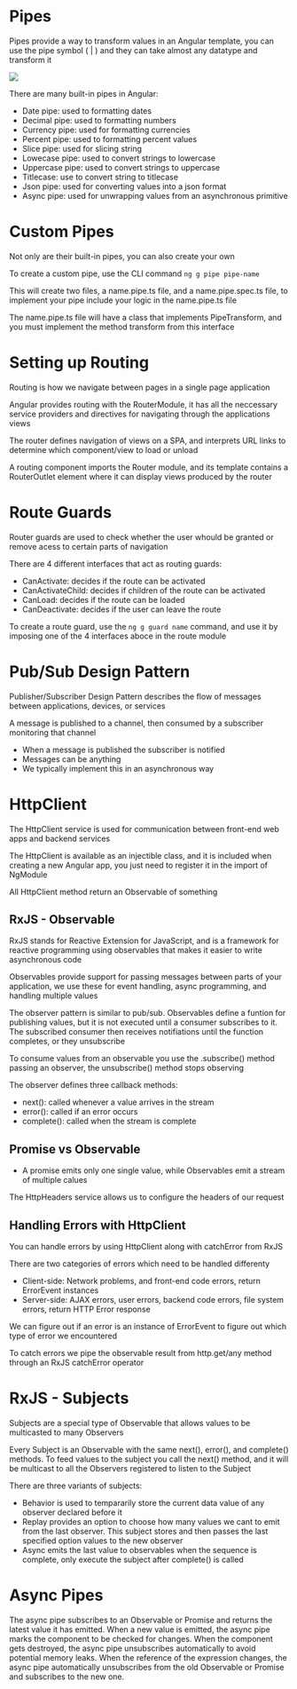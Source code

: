 # Pipes

Pipes provide a way to transform values in an Angular template, you can use the pipe symbol ( | ) and they can take almost any datatype and transform it

<img src = "https://www.simplilearn.com/ice9/free_resources_article_thumb/Angular_Pipes.PNG">

There are many built-in pipes in Angular:

-   Date pipe: used to formatting dates
-   Decimal pipe: used to formatting numbers
-   Currency pipe: used for formatting currencies
-   Percent pipe: used to formatting percent values
-   Slice pipe: used for slicing string
-   Lowecase pipe: used to convert strings to lowercase
-   Uppercase pipe: used to convert strings to uppercase
-   Titlecase: use to convert string to titlecase
-   Json pipe: used for converting values into a json format
-   Async pipe: used for unwrapping values from an asynchronous primitive

# Custom Pipes

Not only are their built-in pipes, you can also create your own

To create a custom pipe, use the CLI command `ng g pipe pipe-name`

This will create two files, a name.pipe.ts file, and a name.pipe.spec.ts file, to implement your pipe include your logic in the name.pipe.ts file

The name.pipe.ts file will have a class that implements PipeTransform, and you must implement the method transform from this interface

# Setting up Routing

Routing is how we navigate between pages in a single page application

Angular provides routing with the RouterModule, it has all the neccessary service providers and directives for navigating through the applications views

The router defines navigation of views on a SPA, and interprets URL links to determine which component/view to load or unload

A routing component imports the Router module, and its template contains a RouterOutlet element where it can display views produced by the router

# Route Guards

Router guards are used to check whether the user whould be granted or remove acess to certain parts of navigation

There are 4 different interfaces that act as routing guards:

-   CanActivate: decides if the route can be activated
-   CanActivateChild: decides if children of the route can be activated
-   CanLoad: decides if the route can be loaded
-   CanDeactivate: decides if the user can leave the route

To create a route guard, use the `ng g guard name` command, and use it by imposing one of the 4 interfaces aboce in the route module

# Pub/Sub Design Pattern

Publisher/Subscriber Design Pattern describes the flow of messages between applications, devices, or services

A message is published to a channel, then consumed by a subscriber monitoring that channel

-   When a message is published the subscriber is notified
-   Messages can be anything
-   We typically implement this in an asynchronous way

# HttpClient

The HttpClient service is used for communication between front-end web apps and backend services

The HttpClient is available as an injectible class, and it is included when creating a new Angular app, you just need to register it in the import of NgModule

All HttpClient method return an Observable of something

## RxJS - Observable

RxJS stands for Reactive Extension for JavaScript, and is a framework for reactive programming using observables that makes it easier to write asynchronous code

Observables provide support for passing messages between parts of your application, we use these for event handling, async programming, and handling multiple values

The observer pattern is similar to pub/sub. Observables define a funtion for publishing values, but it is not executed until a consumer subscribes to it. The subscribed consumer then receives notifiations until the function completes, or they unsubscribe

To consume values from an observable you use the .subscribe() method passing an observer, the unsubscribe() method stops observing

The observer defines three callback methods:

-   next(): called whenever a value arrives in the stream
-   error(): called if an error occurs
-   complete(): called when the stream is complete

## Promise vs Observable

-   A promise emits only one single value, while Observables emit a stream of multiple calues

The HttpHeaders service allows us to configure the headers of our request

## Handling Errors with HttpClient

You can handle errors by using HttpClient along with catchError from RxJS

There are two categories of errors which need to be handled differenty

-   Client-side: Network problems, and front-end code errors, return ErrorEvent instances
-   Server-side: AJAX errors, user errors, backend code errors, file system errors, return HTTP Error response

We can figure out if an error is an instance of ErrorEvent to figure out which type of error we encountered

To catch errors we pipe the observable result from http.get/any method through an RxJS catchError operator

# RxJS - Subjects

Subjects are a special type of Observable that allows values to be multicasted to many Observers

Every Subject is an Observable with the same next(), error(), and complete() methods. To feed values to the subject you call the next() method, and it will be multicast to all the Observers registered to listen to the Subject

There are three variants of subjects:

-   Behavior is used to tempararily store the current data value of any observer declared before it
-   Replay provides an option to choose how many values we cant to emit from the last observer. This subject stores and then passes the last specified option values to the new observer
-   Async emits the last value to observables when the sequence is complete, only execute the subject after complete() is called

# Async Pipes

The async pipe subscribes to an Observable or Promise and returns the latest value it has emitted. When a new value is emitted, the async pipe marks the component to be checked for changes. When the component gets destroyed, the async pipe unsubscribes automatically to avoid potential memory leaks. When the reference of the expression changes, the async pipe automatically unsubscribes from the old Observable or Promise and subscribes to the new one.
